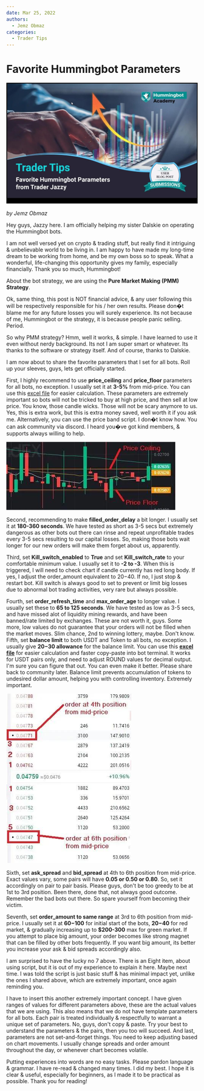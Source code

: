 ```yaml
---
date: Mar 25, 2022
authors:
  - Jemz Obmaz
categories:
  - Trader Tips
---
```


# Favorite Hummingbot Parameters

![Alt text](image_0.jpg)

*by Jemz Obmaz*

Hey guys, Jazzy here. I am officially helping my sister Dalskie on operating the Hummingbot bots.

I am not well versed yet on crypto & trading stuff, but really find it intriguing & unbelievable world to be living in. I am happy to have made my long-time dream to be working from home, and be my own boss so to speak. What a wonderful, life-changing this opportunity gives my family, especially financially. Thank you so much, Hummingbot!

About the bot strategy, we are using the **Pure Market Making (PMM) Strategy**.

Ok, same thing, this post is NOT financial advice, & any user following this will be respectively responsible for his / her own results. Please don�t blame me for any future losses you will surely experience. Its not because of me, Hummingbot or the strategy, it is because people panic selling. Period.

So why PMM strategy? Hmm, well it works, & simple. I have learned to use it even without nerdy background. Its not I am super smart or whatever. Its thanks to the software or strategy itself. And of course, thanks to Dalskie.

I am now about to share the favorite parameters that I set for all bots. Roll up your sleeves, guys, lets get officially started.


<!-- more -->


First, I highly recommend to use **price_ceiling** and **price_floor** parameters for all bots, no exception. I usually set it at **3-5%** from mid-price. You can use this [excel file](https://dcventuresxyz-my.sharepoint.com/:x:/g/personal/carl_dcventuresxyz_onmicrosoft_com/EaQErjt_IllKqMCNEVhDPsEBgKuR4ILkUd0QUJTM3ivk7g?e=DXEewv&ref=blog.hummingbot.org) for easier calculation. These parameters are extremely important so bots will not be tricked to buy at high price, and then sell at low price. You know, those candle wicks. Those will not be scary anymore to us. Yes, this is extra work, but this is extra money saved, well worth it if you ask me. Alternatively, you can use the price band script. I don�t know how. You can ask community via discord. I heard you�ve got kind members, & supports always willing to help.

![Alt text](image_1.jpg)

Second, recommending to make **filled_order_delay** a bit longer. I usually set it at **180-360 seconds**. We have tested as short as 3-5 secs but extremely dangerous as other bots out there can rinse and repeat unprofitable trades every 3-5 secs resulting to our capital losses. So, making those bots wait longer for our new orders will make them forget about us, apparently.

Third, set **Kill_switch_enabled** to **True** and set **Kill_switch_rate** to your comfortable minimum value. I usually set it to **-2 to -3**. When this is triggered, I will need to check chart if candle currently has red long body. If yes, I adjust the order_amount equivalent to $20-$40. If no, I just stop & restart bot. Kill switch is always good to set to prevent or limit big losses due to abnormal bot trading activities, very rare but always possible.

Fourth, set **order_refresh_time** and **max_order_age** to longer value. I usually set these to **65 to 125 seconds**. We have tested as low as 3-5 secs, and have missed alot of liquidity mining rewards, and have been banned/rate limited by exchanges. These are not worth it, guys. Some more, low values do not guarantee that your orders will not be filled when the market moves. Slim chance, 2nd to winning lottery, maybe. Don't know. Fifth, set **balance limit** to both USDT and Token to all bots, no exception. I usually give **$20-$30 allowance** for the balance limit. You can use this [**excel file**](https://dcventuresxyz-my.sharepoint.com/:x:/g/personal/carl_dcventuresxyz_onmicrosoft_com/EcDdl_RC3z9Dg_7lhmO4NUcBPNBgd21f8Q-UoxIzir1CQg?e=Lc1MK5&ref=blog.hummingbot.org) for easier calculation and faster copy-paste into bot terminal. It works for USDT pairs only, and need to adjust ROUND values for decimal output. I'm sure you can figure that out. You can even make it better. Please share back to community later. Balance limit prevents accumulation of tokens to undesired dollar amount, helping you with controlling inventory. Extremely important.

![Alt text](image_2.jpg)

Sixth, set **ask_spread** and **bid_spread** at 4th to 6th position from mid-price. Exact values vary, some pairs will have **0.05 or 0.50 or 0.80**. So, set it accordingly on pair to pair basis. Please guys, don't be too greedy to be at 1st to 3rd position. Been there, done that, not always good outcome. Remember the bad bots out there. So spare yourself from becoming their victim.

Seventh, set **order_amount to same range** at 3rd to 6th position from mid-price. I usually set it at **$60-$100** for initial start of the bots, **$20-$40** for red market, & gradually increasing up to **$200-300** max for green market. If you attempt to place big amount, your order becomes like strong magnet that can be filled by other bots frequently. If you want big amount, its better you increase your ask & bid spreads accordingly also.

I am surprised to have the lucky no 7 above. There is an Eight item, about using script, but it is out of my experience to explain it here. Maybe next time. I was told the script is just basic stuff & has minimal impact yet, unlike the ones I shared above, which are extremely important, once again reminding you.

I have to insert this another extremely important concept. I have given ranges of values for different parameters above, these are the actual values that we are using. This also means that we do not have template parameters for all bots. Each pair is treated individually & respectfully to warrant a unique set of parameters. No, guys, don't copy & paste. Try your best to understand the parameters & the pairs, then you too will succeed. And last, parameters are not set-and-forget things. You need to keep adjusting based on chart movements. I usually change spreads and order amount throughout the day, or whenever chart becomes volatile.

Putting experiences into words are no easy tasks. Please pardon language & grammar. I have re-read & changed many times. I did my best. I hope it is clear & useful, especially for beginners, as I made it to be practical as possible. Thank you for reading!


